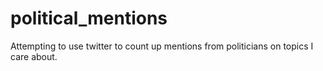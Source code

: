 # political_mentions

Attempting to use twitter to count up mentions from politicians on topics I care about.
